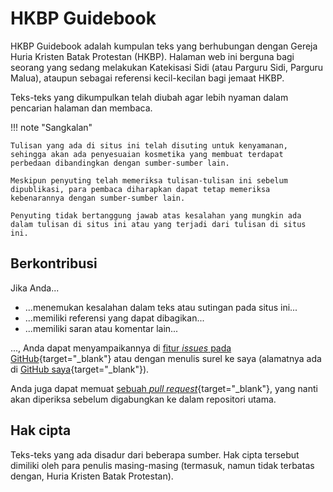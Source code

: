 # HKBP Guidebook

HKBP Guidebook adalah kumpulan teks yang berhubungan dengan Gereja Huria Kristen Batak Protestan (HKBP). Halaman web ini berguna bagi seorang yang sedang melakukan Katekisasi Sidi (atau Parguru Sidi, Parguru Malua), ataupun sebagai referensi kecil-kecilan bagi jemaat HKBP.

Teks-teks yang dikumpulkan telah diubah agar lebih nyaman dalam pencarian halaman dan membaca.

!!! note "Sangkalan"

   	Tulisan yang ada di situs ini telah disuting untuk kenyamanan, sehingga akan ada penyesuaian kosmetika yang membuat terdapat perbedaan dibandingkan dengan sumber-sumber lain.
	
	Meskipun penyuting telah memeriksa tulisan-tulisan ini sebelum dipublikasi, para pembaca diharapkan dapat tetap memeriksa kebenarannya dengan sumber-sumber lain.
	
	Penyuting tidak bertanggung jawab atas kesalahan yang mungkin ada dalam tulisan di situs ini atau yang terjadi dari tulisan di situs ini.

## Berkontribusi

Jika Anda...

- ...menemukan kesalahan dalam teks atau sutingan pada situs ini...
- ...memiliki referensi yang dapat dibagikan...
- ...memiliki saran atau komentar lain...

..., Anda dapat menyampaikannya di [fitur *issues* pada GitHub](https://github.com/Hans5958/HKBP-Guidebook/issues){target="_blank"} atau dengan menulis surel ke saya (alamatnya ada di [GitHub saya](https://github.com/Hans5958){target="_blank"}).

Anda juga dapat memuat [sebuah *pull request*](https://opensource.com/article/19/7/create-pull-request-github){target="_blank"}, yang nanti akan diperiksa sebelum digabungkan ke dalam repositori utama.

## Hak cipta

Teks-teks yang ada disadur dari beberapa sumber. Hak cipta tersebut dimiliki oleh para penulis masing-masing (termasuk, namun tidak terbatas dengan, Huria Kristen Batak Protestan).